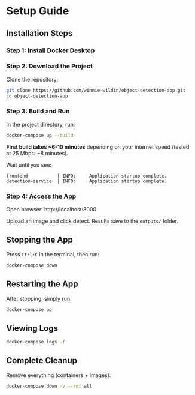 # Setup Guide

## Installation Steps

### Step 1: Install Docker Desktop

### Step 2: Download the Project

Clone the repository:
```bash
git clone https://github.com/winnie-wildin/object-detection-app.git
cd object-detection-app
```

### Step 3: Build and Run

In the project directory, run:
```bash
docker-compose up --build
```

**First build takes ~6-10 minutes** depending on your internet speed (tested at 25 Mbps: ~8 minutes). 

Wait until you see:
```
frontend           | INFO:     Application startup complete.
detection-service  | INFO:     Application startup complete.
```

### Step 4: Access the App

Open browser: http://localhost:8000

Upload an image and click detect. Results save to the `outputs/` folder.

## Stopping the App

Press `Ctrl+C` in the terminal, then run:
```bash
docker-compose down
```

## Restarting the App

After stopping, simply run:
```bash
docker-compose up
```

## Viewing Logs
```bash
docker-compose logs -f
```

## Complete Cleanup

Remove everything (containers + images):
```bash
docker-compose down -v --rmi all
```